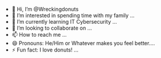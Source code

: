 - 👋 Hi, I’m @Wreckingdonuts
- 👀 I’m interested in spending time with my family ...
- 🌱 I’m currently learning IT Cybersecurity ...
- 💞️ I’m looking to collaborate on ...
- 📫 How to reach me ...
- 😄 Pronouns: He/Him or Whatever makes you feel better....
- ⚡ Fun fact: I love donuts! ...

<!---
Wreckingdonuts/Wreckingdonuts is a ✨ special ✨ repository because its `README.md` (this file) appears on your GitHub profile.
You can click the Preview link to take a look at your changes.
--->

